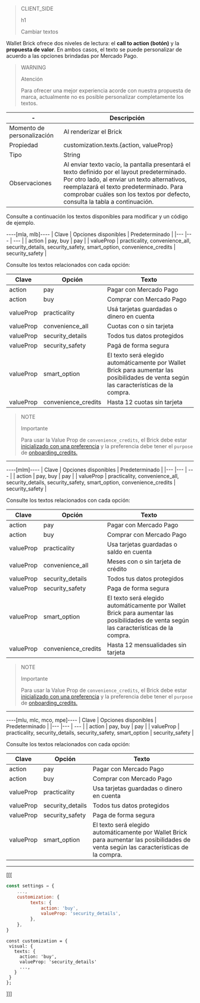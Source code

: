 > CLIENT_SIDE
>
> h1
>
> Cambiar textos

Wallet Brick ofrece dos niveles de lectura: el **call to action (botón)** y la **propuesta de valor**. En ambos casos, el texto se puede personalizar de acuerdo a las opciones brindadas por Mercado Pago.

> WARNING
>
> Atención
>
> Para ofrecer una mejor experiencia acorde con nuestra propuesta de marca, actualmente no es posible personalizar completamente los textos.

| - | Descripción |
| --- | --- |
| Momento de personalización  | Al renderizar el Brick  |
| Propiedad  | customization.texts.{action, valueProp} |
| Tipo  | String  |
| Observaciones  | Al enviar texto vacío, la pantalla presentará el texto definido por el layout predeterminado. Por otro lado, al enviar un texto alternativos, reemplazará el texto predeterminado. Para comprobar cuáles son los textos por defecto, consulta la tabla a continuación. |

Consulte a continuación los textos disponibles para modificar y un código de ejemplo.

----[mla, mlb]----
| Clave | Opciones disponibles | Predeterminado |
|--- |--- | --- |
| action | pay, buy | pay |
| valueProp | practicality, convenience_all, security_details, security_safety, smart_option, convenience_credits | security_safety |

Consulte los textos relacionados con cada opción:

| Clave | Opción | Texto |
|--- |--- | --- |
|action |pay | Pagar con Mercado Pago |
|action |buy | Comprar con Mercado Pago |
|valueProp |practicality | Usá tarjetas guardadas o dinero en cuenta |
|valueProp |convenience_all | Cuotas con o sin tarjeta |
|valueProp |security_details | Todos tus datos protegidos |
|valueProp |security_safety | Pagá de forma segura |
|valueProp |smart_option| El texto será elegido automáticamente por Wallet Brick para aumentar las posibilidades de venta según las características de la compra. |
|valueProp |convenience_credits| Hasta 12 cuotas sin tarjeta  |

> NOTE
>
> Importante
>
> Para usar la Value Prop de `convenience_credits`, el Brick debe estar [inicializado con una preferencia](/developers/es/docs/checkout-bricks/wallet-brick/additional-customization/preference-startup) y la preferencia debe tener el `purpose` de [onboarding_credits.](/developers/es/docs/checkout-bricks/wallet-brick/additional-customization/preferences)

------------
----[mlm]----
| Clave | Opciones disponibles | Predeterminado |
|--- |--- | --- |
| action | pay, buy | pay |
| valueProp | practicality, convenience_all, security_details, security_safety, smart_option, convenience_credits | security_safety |

Consulte los textos relacionados con cada opción:

| Clave | Opción | Texto |
|--- |--- | --- |
|action |pay | Pagar con Mercado Pago |
|action |buy | Comprar con Mercado Pago |
|valueProp |practicality | Usa tarjetas guardadas o saldo en cuenta |
|valueProp |convenience_all | Meses con o sin tarjeta de crédito |
|valueProp |security_details | Todos tus datos protegidos |
|valueProp |security_safety | Paga de forma segura |
|valueProp |smart_option| El texto será elegido automáticamente por Wallet Brick para aumentar las posibilidades de venta según las características de la compra. |
|valueProp |convenience_credits| Hasta 12 mensualidades sin tarjeta |

> NOTE
>
> Importante
>
> Para usar la Value Prop de `convenience_credits`, el Brick debe estar [inicializado con una preferencia](/developers/es/docs/checkout-bricks/wallet-brick/additional-customization/preferences) y la preferencia debe tener el `purpose` de [onboarding_credits.](/developers/es/docs/checkout-bricks/wallet-brick/additional-customization/preference-startup)

------------
----[mlu, mlc, mco, mpe]----
| Clave | Opciones disponibles | Predeterminado |
|--- |--- | --- |
| action | pay, buy | pay |
| valueProp | practicality, security_details, security_safety, smart_option | security_safety |

Consulte los textos relacionados con cada opción:

| Clave | Opción | Texto |
|--- |--- | --- |
|action |pay | Pagar con Mercado Pago |
|action |buy | Comprar con Mercado Pago |
|valueProp |practicality | Usa tarjetas guardadas o dinero en cuenta |
|valueProp |security_details | Todos tus datos protegidos |
|valueProp |security_safety | Paga de forma segura |
|valueProp |smart_option| El texto será elegido automáticamente por Wallet Brick para aumentar las posibilidades de venta según las características de la compra. |

------------

[[[
```javascript
const settings = {
    ...,
    customization: {
         texts: {
             action: 'buy',
             valueProp: 'security_details',
         },
    },
}
```
```react-jsx
const customization = {
 visual: {
   texts: {
     action: 'buy',
     valueProp: 'security_details'
     ...,
   }
 }
};
```
]]]